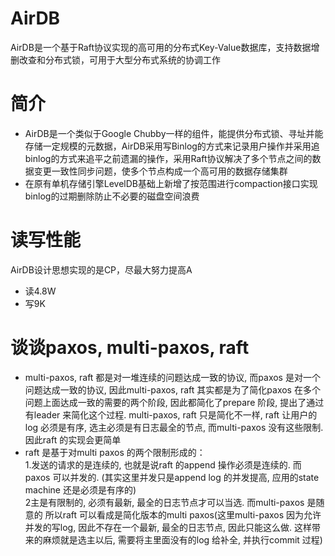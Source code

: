 # AirDB
  AirDB是一个基于Raft协议实现的高可用的分布式Key-Value数据库，支持数据增删改查和分布式锁，可用于大型分布式系统的协调工作
# 简介
* AirDB是一个类似于Google Chubby一样的组件，能提供分布式锁、寻址并能存储一定规模的元数据，AirDB采用写Binlog的方式来记录用户操作并采用追binlog的方式来追平之前遗漏的操作，采用Raft协议解决了多个节点之间的数据变更一致性同步问题，使多个节点构成一个高可用的数据存储集群
* 在原有单机存储引擎LevelDB基础上新增了按范围进行compaction接口实现binlog的过期删除防止不必要的磁盘空间浪费
# 读写性能
AirDB设计思想实现的是CP，尽最大努力提高A
* 读4.8W 
* 写9K
# 谈谈paxos, multi-paxos, raft
 * multi-paxos, raft 都是对一堆连续的问题达成一致的协议, 而paxos 是对一个问题达成一致的协议, 因此multi-paxos, raft 其实都是为了简化paxos 在多个问题上面达成一致的需要的两个阶段, 因此都简化了prepare 阶段, 提出了通过有leader 来简化这个过程. multi-paxos, raft 只是简化不一样, raft 让用户的log 必须是有序, 选主必须是有日志最全的节点, 而multi-paxos 没有这些限制. 因此raft 的实现会更简单<br>
 * raft 是基于对multi paxos 的两个限制形成的：<br>
     1.发送的请求的是连续的, 也就是说raft 的append 操作必须是连续的. 而paxos 可以并发的. (其实这里并发只是append log 的并发提高, 应用的state machine 还是必须是有序的)<br>
    2主是有限制的, 必须有最新, 最全的日志节点才可以当选. 而multi-paxos 是随意的 所以raft 可以看成是简化版本的multi paxos(这里multi-paxos 因为允许并发的写log, 因此不存在一个最新, 最全的日志节点, 因此只能这么做. 这样带来的麻烦就是选主以后, 需要将主里面没有的log 给补全, 并执行commit 过程)

